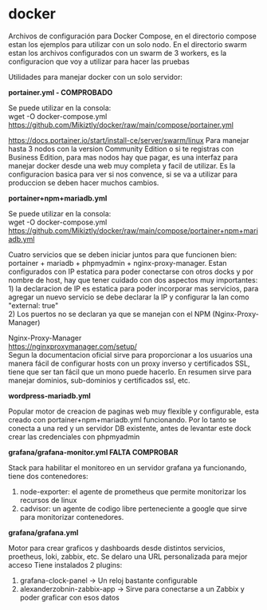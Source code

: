 # docker
Archivos de configuración para Docker Compose, en el directorio compose estan los ejemplos para utilizar con un solo nodo. En el directorio swarm estan los archivos configurados con un swarm de 3 workers, es la configuracion que voy a utilizar para hacer las pruebas

Utilidades para manejar docker con un solo servidor:

**portainer.yml - COMPROBADO**

Se puede utilizar en la consola: <br>
wget -O docker-compose.yml https://github.com/Mikiztly/docker/raw/main/compose/portainer.yml

https://docs.portainer.io/start/install-ce/server/swarm/linux
Para manejar hasta 3 nodos con la version Community Edition o si te registras con Business Edition, para mas nodos hay que pagar, es una interfaz para manejar docker desde una web muy completa y facil de utilizar. Es la configuracion basica para ver si nos convence, si se va a utilizar para produccion se deben hacer muchos cambios.

**portainer+npm+mariadb.yml**

Se puede utilizar en la consola:<br>
wget -O docker-compose.yml https://github.com/Mikiztly/docker/raw/main/compose/portainer+npm+mariadb.yml

Cuatro servicios que se deben iniciar juntos para que funcionen bien: portainer + mariadb + phpmyadmin + nginx-proxy-manager. Estan configurados con IP estatica para poder conectarse con otros docks y por nombre de host, hay que tener cuidado con dos aspectos muy importantes:<br>
    1) la declaracion de IP es estatica para poder incorporar mas servicios, para agregar un nuevo servicio se debe declarar la IP y configurar la lan como "external: true"<br>
    2) Los puertos no se declaran ya que se manejan con el NPM (Nginx-Proxy-Manager)

Nginx-Proxy-Manager<br>
https://nginxproxymanager.com/setup/<br>
Segun la documentacion oficial sirve para proporcionar a los usuarios una manera fácil de configurar hosts con un proxy inverso y certificados SSL, tiene que ser tan fácil que un mono puede hacerlo. En resumen sirve para manejar dominios, sub-dominios y certificados ssl, etc.

**wordpress-mariadb.yml**

Popular motor de creacion de paginas web muy flexible y configurable, esta creado con portainer+npm+mariadb.yml funcionando.
Por lo tanto se conecta a una red y un servidor DB existente, antes de levantar este dock crear las credenciales con phpmyadmin

**grafana/grafana-monitor.yml FALTA COMPROBAR**

Stack para habilitar el monitoreo en un servidor grafana ya funcionando, tiene dos contenedores:<br>
1) node-exporter: el agente de prometheus que permite monitorizar los recursos de linux
2) cadvisor: un agente de codigo libre perteneciente a google que sirve para monitorizar contenedores.

**grafana/grafana.yml**

Motor para crear graficos y dashboards desde distintos servicios, proetheus, loki, zabbix, etc.
Se delaro una URL personalizada para mejor acceso
Tiene instalados 2 plugins:<br>
1) grafana-clock-panel -> Un reloj bastante configurable
2) alexanderzobnin-zabbix-app -> Sirve para conectarse a un Zabbix y poder graficar con esos datos